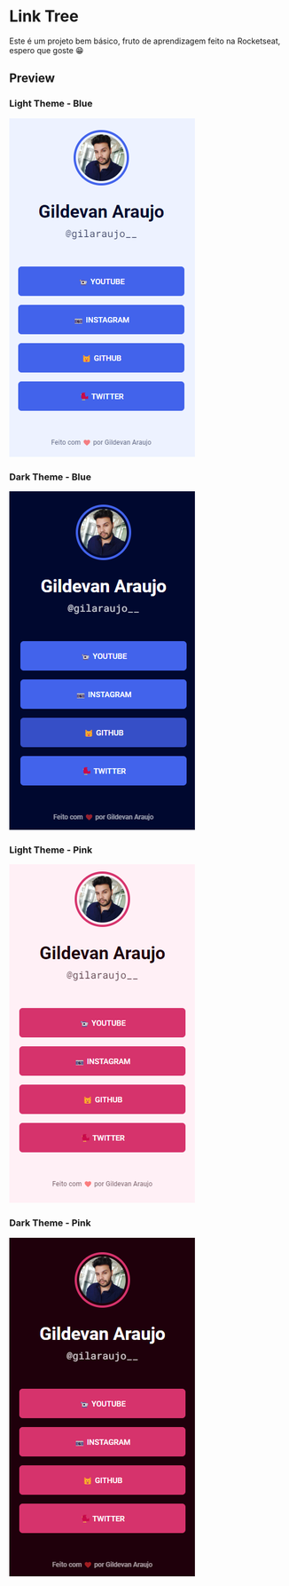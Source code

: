 # Link Tree

Este é um projeto bem básico, fruto de aprendizagem feito na Rocketseat, espero que goste 😁

## Preview


### Light Theme - Blue

![1](/__git/1.png)

### Dark Theme - Blue

![1](/__git/2.png)

### Light Theme - Pink

![1](/__git/3.png)

### Dark Theme - Pink

![1](/__git/4.png)
